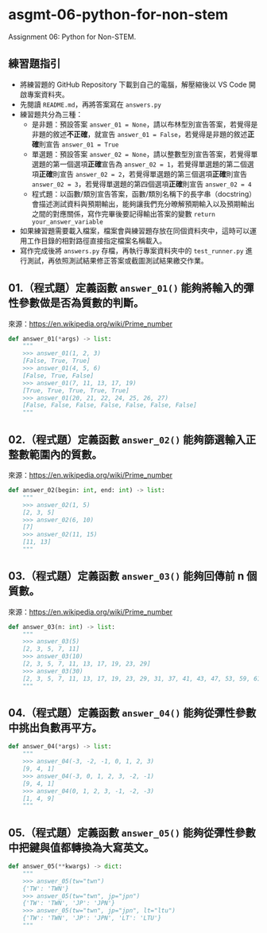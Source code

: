 # asgmt-06-python-for-non-stem
Assignment 06: Python for Non-STEM.

## 練習題指引

- 將練習題的 GitHub Repository 下載到自己的電腦，解壓縮後以 VS Code 開啟專案資料夾。
- 先閱讀 `README.md`，再將答案寫在 `answers.py`
- 練習題共分為三種：
  - 是非題：預設答案 `answer_01 = None`，請以布林型別宣告答案，若覺得是非題的敘述**不正確**，就宣告 `answer_01 = False`，若覺得是非題的敘述**正確**則宣告 `answer_01 = True`
  - 單選題：預設答案 `answer_02 = None`，請以整數型別宣告答案，若覺得單選題的第一個選項**正確**宣告為 `answer_02 = 1`，若覺得單選題的第二個選項**正確**則宣告 `answer_02 = 2`，若覺得單選題的第三個選項**正確**則宣告 `answer_02 = 3`，若覺得單選題的第四個選項**正確**則宣告 `answer_02 = 4`
  - 程式題：以函數/類別宣告答案，函數/類別名稱下的長字串（docstring）會描述測試資料與預期輸出，能夠讓我們充分暸解預期輸入以及預期輸出之間的對應關係，寫作完畢後要記得輸出答案的變數 `return your_answer_variable`
- 如果練習題需要載入檔案，檔案會與練習題存放在同個資料夾中，這時可以運用工作目錄的相對路徑直接指定檔案名稱載入。
- 寫作完成後將 `answers.py` 存檔，再執行專案資料夾中的 `test_runner.py` 進行測試，再依照測試結果修正答案或截圖測試結果繳交作業。

## 01.（程式題）定義函數 `answer_01()` 能夠將輸入的彈性參數做是否為質數的判斷。

來源：<https://en.wikipedia.org/wiki/Prime_number>

```python
def answer_01(*args) -> list:
    """
    >>> answer_01(1, 2, 3)
    [False, True, True]
    >>> answer_01(4, 5, 6)
    [False, True, False]
    >>> answer_01(7, 11, 13, 17, 19)
    [True, True, True, True, True]
    >>> answer_01(20, 21, 22, 24, 25, 26, 27)
    [False, False, False, False, False, False, False]
    """
```

## 02.（程式題）定義函數 `answer_02()` 能夠篩選輸入正整數範圍內的質數。

來源：<https://en.wikipedia.org/wiki/Prime_number>

```python
def answer_02(begin: int, end: int) -> list:
    """
    >>> answer_02(1, 5)
    [2, 3, 5]
    >>> answer_02(6, 10)
    [7]
    >>> answer_02(11, 15)
    [11, 13]
    """
```

## 03.（程式題）定義函數 `answer_03()` 能夠回傳前 n 個質數。

來源：<https://en.wikipedia.org/wiki/Prime_number>

```python
def answer_03(n: int) -> list:
    """
    >>> answer_03(5)
    [2, 3, 5, 7, 11]
    >>> answer_03(10)
    [2, 3, 5, 7, 11, 13, 17, 19, 23, 29]
    >>> answer_03(30)
    [2, 3, 5, 7, 11, 13, 17, 19, 23, 29, 31, 37, 41, 43, 47, 53, 59, 61, 67, 71, 73, 79, 83, 89, 97, 101, 103, 107, 109, 113]
    """
```

## 04.（程式題）定義函數 `answer_04()` 能夠從彈性參數中挑出負數再平方。

```python
def answer_04(*args) -> list:
    """
    >>> answer_04(-3, -2, -1, 0, 1, 2, 3)
    [9, 4, 1]
    >>> answer_04(-3, 0, 1, 2, 3, -2, -1)
    [9, 4, 1]
    >>> answer_04(0, 1, 2, 3, -1, -2, -3)
    [1, 4, 9]
    """
```

## 05.（程式題）定義函數 `answer_05()` 能夠從彈性參數中把鍵與值都轉換為大寫英文。

```python
def answer_05(**kwargs) -> dict:
    """
    >>> answer_05(tw="twn")
    {'TW': 'TWN'}
    >>> answer_05(tw="twn", jp="jpn")
    {'TW': 'TWN', 'JP': 'JPN'}
    >>> answer_05(tw="twn", jp="jpn", lt="ltu")
    {'TW': 'TWN', 'JP': 'JPN', 'LT': 'LTU'}
    """
```